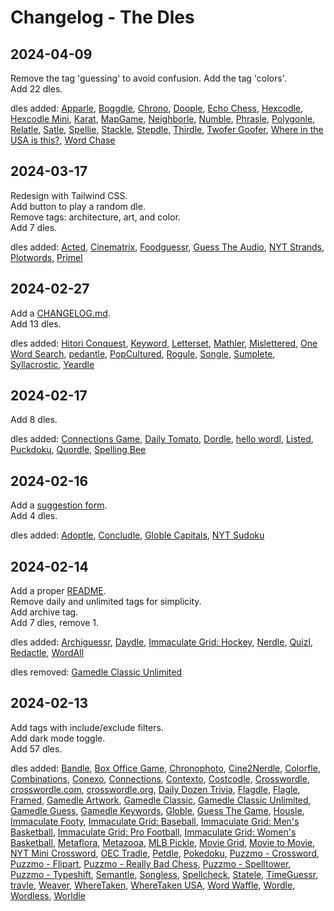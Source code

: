 # Changelog - The Dles

## 2024-04-09

Remove the tag 'guessing' to avoid confusion. Add the tag 'colors'.<br>Add 22 dles.

dles added: [Apparle](https://www.apparle.com/), [Boggdle](https://simenmh.com/boggdle/), [Chrono](https://chrono.quest/), [Doople](https://www.dooplepuzzle.com/), [Echo Chess](https://echochess.com/game.html), [Hexcodle](https://www.hexcodle.com/), [Hexcodle Mini](https://www.hexcodle.com/mini), [Karat](https://karat.auronymous.com/), [MapGame](https://mapgame.net/), [Neighborle](https://neighborle.com/), [Numble](https://numble.wtf/), [Phrasle](https://phrasle.com/), [Polygonle](https://www.polygonle.com/), [Relatle](https://www.relatle.lol/), [Satle](https://satle.ca/), [Spellie](https://spelliegame.com/#easy), [Stackle](https://www.stackle.fun/), [Stepdle](https://www.stepdle.com/), [Thirdle](https://thirdle.org/), [Twofer Goofer](https://twofergoofer.com/), [Where in the USA is this?](https://pudding.cool/games/where/), [Word Chase](https://wordchase.semantle.com/)

## 2024-03-17

Redesign with Tailwind CSS.<br>Add button to play a random dle.<br>Remove tags: architecture, art, and color.<br> Add 7 dles.

dles added: [Acted](https://acted.wtf/), [Cinematrix](https://www.vulture.com/article/daily-movie-grid-trivia-game-cinematrix.html), [Foodguessr](https://www.foodguessr.com/daily), [Guess The Audio](https://guesstheaudio.com/), [NYT Strands](https://www.nytimes.com/games/strands), [Plotwords](https://plotwords.com/daily), [Primel](https://converged.yt/primel/)

## 2024-02-27

Add a <a href="https://github.com/aukspot/dles/blob/main/CHANGELOG.md" target="_blank">CHANGELOG.md</a>.<br>Add 13 dles.

dles added: [Hitori Conquest](https://hitoriconquest.com/), [Keyword](https://www.washingtonpost.com/games/keyword/), [Letterset](https://www.letterset.net/daily), [Mathler](https://www.mathler.com/), [Mislettered](https://tryhardguides.com/mislettered/), [One Word Search](https://onewordsearch.com/), [pedantle](https://cemantle.certitudes.org/pedantle), [PopCultured](https://histordle.com/popcultured/), [Rogule](https://rogule.com/game.html), [Songle](https://histordle.com/songle/), [Sumplete](https://sumplete.com/daily/), [Syllacrostic](https://www.syllacrostic.com/daily-puzzle), [Yeardle](https://histordle.com/yeardle/)

## 2024-02-17

Add 8 dles.

dles added: [Connections Game](https://connectionsgame.com), [Daily Tomato](https://www.rottentomatoes.com/movie-trivia/), [Dordle](https://zaratustra.itch.io/dordle), [hello wordl](https://hellowordl.net/?today), [Listed](https://listed.fun/), [Puckdoku](https://www.puckdoku.com/), [Quordle](https://quordlegame.com/), [Spelling Bee](https://spellsbee.com/)

## 2024-02-16

Add a <a href="/dles/suggest">suggestion form</a>.<br>Add 4 dles.

dles added: [Adoptle](https://tryhardguides.com/adoptle/), [Concludle](https://tryhardguides.com/concludle/), [Globle Capitals](https://globle-capitals.com/), [NYT Sudoku](https://www.nytimes.com/puzzles/sudoku)

## 2024-02-14

Add a proper <a href="https://github.com/aukspot/dles/blob/main/README.md" target="_blank">README</a>.<br>Remove daily and unlimited tags for simplicity.<br>Add archive tag. <br>Add 7 dles, remove 1.

dles added: [Archiguessr](https://archiguesser.com/), [Daydle](https://daydle.com/), [Immaculate Grid: Hockey](https://www.immaculategrid.com/hockey), [Nerdle](https://nerdlegame.com/), [Quizl](https://quizl.io/), [Redactle](https://redactle.net/), [WordAll](https://wordall.xyz/)

dles removed: [Gamedle Classic Unlimited](https://www.gamedle.wtf/unlimited)
## 2024-02-13

Add tags with include/exclude filters.<br>Add dark mode toggle.<br>Add 57 dles.

dles added: [Bandle](https://bandle.app/), [Box Office Game](https://boxofficega.me/), [Chronophoto](https://www.chronophoto.app/), [Cine2Nerdle](https://www.cinenerdle2.app/), [Colorfle](https://colorfle.org/index.html), [Combinations](https://combinations.org/), [Conexo](https://conexo.ws/en/daily), [Connections](https://www.nytimes.com/games/connections), [Contexto](https://contexto.me/), [Costcodle](https://costcodle.com/), [Crosswordle](https://crosswordle.vercel.app), [crosswordle.com](https://crosswordle.com/), [crosswordle.org](https://crosswordle.org/), [Daily Dozen Trivia](https://dailydozentrivia.com/), [Flagdle](https://www.flagdle.org/), [Flagle](https://www.flagle.io/), [Framed](https://framed.wtf/), [Gamedle Artwork](https://www.gamedle.wtf/artwork), [Gamedle Classic](https://www.gamedle.wtf/classic), [Gamedle Classic Unlimited](https://www.gamedle.wtf/unlimited), [Gamedle Guess](https://www.gamedle.wtf/guess), [Gamedle Keywords](https://www.gamedle.wtf/keywords), [Globle](https://globle-game.com/game), [Guess The Game](https://guessthe.game/), [Housle](https://housle.house/game), [Immaculate Footy](https://www.immaculatefooty.com), [Immaculate Grid: Baseball](https://www.immaculategrid.com/), [Immaculate Grid: Men's Basketball](https://www.immaculategrid.com/basketball/mens), [Immaculate Grid: Pro Football](https://www.immaculategrid.com/football), [Immaculate Grid: Women's Basketball](https://www.immaculategrid.com/basketball/womens), [Metaflora](https://flora.metazooa.com/), [Metazooa](https://metazooa.com/), [MLB Pickle](https://www.mlbpickle.com/), [Movie Grid](https://moviegrid.io/), [Movie to Movie](https://movietomovie.com/), [NYT Mini Crossword](https://www.nytimes.com/crosswords/game/mini), [OEC Tradle](https://games.oec.world/en/tradle/), [Petdle](https://petdle.link/), [Pokedoku](https://pokedoku.com/), [Puzzmo - Crossword](https://www.puzzmo.com/play/crossword), [Puzzmo - Flipart](https://www.puzzmo.com/play/flip-art), [Puzzmo - Really Bad Chess](https://www.puzzmo.com/play/really-bad-chess), [Puzzmo - Spelltower](https://www.puzzmo.com/play/spelltower), [Puzzmo - Typeshift](https://www.puzzmo.com/play/typeshift), [Semantle](https://semantle.com/), [Songless](https://lessgames.com/songless), [Spellcheck](https://spellcheck.xyz/), [Statele](https://statele.teuteuf.fr/), [TimeGuessr](https://timeguessr.com/), [travle](https://travle.earth/), [Weaver](https://weavergame.org/), [WhereTaken](https://wheretaken.teuteuf.fr/), [WhereTaken USA](https://wheretakenusa.teuteuf.fr/), [Word Waffle](https://wordwaffle.org/), [Wordle](https://www.nytimes.com/games/wordle/index.html), [Wordless](https://lessgames.com/wordless), [Worldle](https://worldle.teuteuf.fr/)

